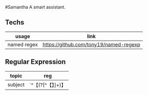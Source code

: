 #Samantha
A smart assistant.

## Techs
|usage | link|
|---|---|
|named regex|https://github.com/tony19/named-regexp|


## Regular Expression
|topic|reg|
|---|---|
|subject|`^【(?<subject>[^【】]+)】|^\[(?<subject>[^\[\]]+)\]|【(?<subject>[^【】]+)】$|\[(?<subject>[^\[\]]+)\]$`|

